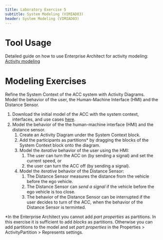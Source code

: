 ```yaml
---
title: Laboratory Exercise 5
subtitle: System Modeling (VIMIAD03)
header: System Modeling (VIMIAD03)
---
```


# Tool Usage

Detailed guide on how to use Enterprise Architect for activity modeling: [Activity modeling](https://ftsrg-rete.github.io/remo-lecture-notes/behavior-modeling-guide/#Activity-modeling)

# Modeling Exercises

Refine the System Context of the ACC system with Activity Diagrams. Model the behavior of the user, the Human-Machine Interface (HMI) and the Distance Sensor.

1. Download the initial model of the ACC with the system context, interfaces, and use cases [here](https://github.com/ftsrg-rete/remo-lecture-notes/raw/refs/heads/master/docs/assets/Lab4-initial.qea).
1. Model the behavior of the the human-machine interface (HMI) and the distance sensor.
    1. Create an Activity Diagram under the System Context block.
    2. Add the participants as partitions* by dragging the blocks of the System Context block onto the diagram.
    3. Model the *iterative* behavior of the user using the HMI:
        1. The user can turn the ACC on (by sending a signal) and set the current speed, or 
        2. the user can turn the ACC off (by sending a signal).
    4. Model the *iterative* behavior of the Distance Sensor:
        1. The Distance Sensor measures the distance from the vehicle before the ego vehicle.
        2. The Distance Sensor can *send a signal* if the vehicle before the ego vehicle is too close.
        3. The behavior of the Distance Sensor can be interrupted if the user decides to turn of the ACC, when the behavior of the Distance Sensor is terminted.

*In the Enterprise Architect you cannot add *part properties* as partitions. In this exercise it is sufficient to add *blocks* as partitions. Otherwise you can add partitions to the model and set *part properties* in the Properties > ActivityPartition > Represents settings.